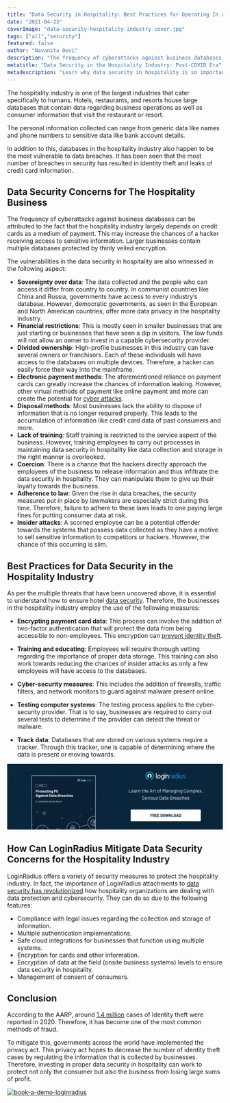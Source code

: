 ```yaml
---
title: "Data Security in Hospitality: Best Practices for Operating In a Post-COVID Era"
date: "2021-04-23"
coverImage: "data-security-hospitality-industry-cover.jpg"
tags: ["all","security"]
featured: false 
author: "Navanita Devi"
description: "The frequency of cyberattacks against business databases can be attributed to the fact that the hospitality industry largely depends on credit cards as a medium of payment. This may increase the chances of a hacker receiving access to sensitive information. Investing in proper data security in hospitality can work to protect not only the consumer but also the business from losing large sums of profit."
metatitle: "Data Security in the Hospitality Industry: Post-COVID Era"
metadescription: "Learn why data security in hospitality is so important in the post-COVID world. Also, explore the vulnerabilities witnessed in the sector."
--- 
```


The hospitality industry is one of the largest industries that cater specifically to humans. Hotels, restaurants, and resorts house large databases that contain data regarding business operations as well as consumer information that visit the restaurant or resort. 

The personal information collected can range from generic data like names and phone numbers to sensitive data like bank account details. 

In addition to this, databases in the hospitality industry also happen to be the most vulnerable to data breaches. It has been seen that the most number of breaches in security has resulted in identity theft and leaks of credit card information. 


## Data Security Concerns for The Hospitality Business 

The frequency of cyberattacks against business databases can be attributed to the fact that the hospitality industry largely depends on credit cards as a medium of payment. This may increase the chances of a hacker receiving access to sensitive information. Larger businesses contain multiple databases protected by thinly veiled encryption. 

The vulnerabilities in the data security in hospitality are also witnessed in the following aspect: 

 



*   **Sovereignty over data**: The data collected and the people who can access it differ from country to country. In communist countries like China and Russia, governments have access to every industry’s database. However, democratic governments, as seen in the European and North American countries, offer more data privacy in the hospitality industry. 
*   **Financial restrictions**: This is mostly seen in smaller businesses that are just starting or businesses that have seen a dip in visitors. The low funds will not allow an owner to invest in a capable cybersecurity provider.
*   **Divided ownership**: High-profile businesses in this industry can have several owners or franchisors. Each of these individuals will have access to the databases on multiple devices. Therefore, a hacker can easily force their way into the mainframe. 
*   **Electronic payment methods**: The aforementioned reliance on payment cards can greatly increase the chances of information leaking. However, other virtual methods of payment like online payment and more can create the potential for [cyber attacks](https://www.loginradius.com/blog/start-with-identity/2019/10/cybersecurity-attacks-business/). 
*   **Disposal methods**: Most businesses lack the ability to dispose of information that is no longer required properly. This leads to the accumulation of information like credit card data of past consumers and more. 
*   **Lack of training**: Staff training is restricted to the service aspect of the business. However, training employees to carry out processes in maintaining data security in hospitality like data collection and storage in the right manner is overlooked. 
*   **Coercion**: There is a chance that the hackers directly approach the employees of the business to release information and thus infiltrate the data security in hospitality. They can manipulate them to give up their loyalty towards the business. 
*   **Adherence to law**: Given the rise in data breaches, the security measures put in place by lawmakers are especially strict during this time. Therefore, failure to adhere to these laws leads to one paying large fines for putting consumer data at risk. 
*   **Insider attacks**: A scorned employee can be a potential offender towards the systems that possess data collected as they have a motive to sell sensitive information to competitors or hackers. However, the chance of this occurring is slim. 


## Best Practices for Data Security in the Hospitality Industry

As per the multiple threats that have been uncovered above, it is essential to understand how to ensure hotel [data security](https://www.loginradius.com/blog/start-with-identity/2020/12/data-security-best-practices/). Therefore, the businesses in the hospitality industry employ the use of the following measures: 

 



*   **Encrypting payment card data**: This process can involve the addition of two-factor authentication that will protect the data from being accessible to non-employees. This encryption can [prevent identity theft](https://www.loginradius.com/blog/start-with-identity/2021/03/identity-theft-frauds/). 
*   **Training and educating**: Employees will require thorough vetting regarding the importance of proper data storage. This training can also work towards reducing the chances of insider attacks as only a few employees will have access to the databases.

 



*   **Cyber-security measures**: This includes the addition of firewalls, traffic filters, and network monitors to guard against malware present online. 
*   **Testing computer systems**: The testing process applies to the cyber-security provider. That is to say, businesses are required to carry out several tests to determine if the provider can detect the threat or malware.
*   **Track data**: Databases that are stored on various systems require a tracker. Through this tracker, one is capable of determining where the data is present or moving towards. 

[![protecting-PII-against-data-breaches-report](protecting-PII-against-data-breaches-report.png)](https://www.loginradius.com/resource/pii-data-breach-report/)


## How Can LoginRadius Mitigate Data Security Concerns for the Hospitality Industry

LoginRadius offers a variety of security measures to protect the hospitality industry. In fact, the importance of LoginRadius attachments to [data security has revolutionized](https://www.loginradius.com/industry-travel-and-hospitality/) how hospitality organizations are dealing with data protection and cybersecurity. They can do so due to the following features: 



*   Compliance with legal issues regarding the collection and storage of information. 
*   Multiple authentication implementations.
*   Safe cloud integrations for businesses that function using multiple systems. 
*   Encryption for cards and other information. 
*   Encryption of data at the field (onsite business systems) levels to ensure data security in hospitality. 
*   Management of consent of consumers. 


## Conclusion

According to the AARP, around [1.4 million](https://www.aarp.org/money/scams-fraud/info-2021/ftc-fraud-report-identity-theft-pandemic.html) cases of Identity theft were reported in 2020. Therefore, it has become one of the most common methods of fraud.

To mitigate this, governments across the world have implemented the privacy act. This privacy act hopes to decrease the number of identity theft cases by regulating the information that is collected by businesses. Therefore, investing in proper data security in hospitality can work to protect not only the consumer but also the business from losing large sums of profit. 

[![book-a-demo-loginradius](../../assets/book-a-demo-loginradius.png)](https://www.loginradius.com/book-a-demo/)
